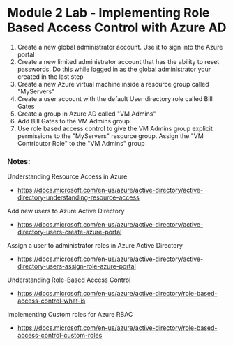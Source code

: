 # Module 2 Lab - Implementing Role Based Access Control with Azure AD

1. Create a new global administrator account. Use it to sign into the Azure portal
2. Create a new limited administrator account that has the ability to reset passwords. Do this while logged in as the global administrator your created in the last step
3. Create a new Azure virtual machine inside a resource group called "MyServers"
4. Create a user account with the default User directory role called Bill Gates
5. Create a group in Azure AD called "VM Admins"
6. Add Bill Gates to the VM Admins group
7. Use role based access control to give the VM Admins group explicit permissions to the "MyServers" resource group. Assign the "VM Contributor Role" to the "VM Admins" group


### Notes:

Understanding Resource Access in Azure
* https://docs.microsoft.com/en-us/azure/active-directory/active-directory-understanding-resource-access

Add new users to Azure Active Directory
* https://docs.microsoft.com/en-us/azure/active-directory/active-directory-users-create-azure-portal

Assign a user to administrator roles in Azure Active Directory
* https://docs.microsoft.com/en-us/azure/active-directory/active-directory-users-assign-role-azure-portal

Understanding Role-Based Access Control
* https://docs.microsoft.com/en-us/azure/active-directory/role-based-access-control-what-is

Implementing Custom roles for Azure RBAC
* https://docs.microsoft.com/en-us/azure/active-directory/role-based-access-control-custom-roles
